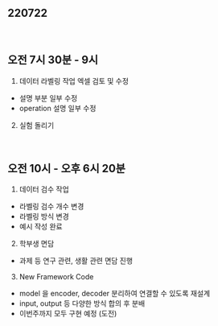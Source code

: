 ## 220722

<br>

## 오전 7시 30분 - 9시

1. 데이터 라벨링 작업 엑셀 검토 및 수정
- 설명 부분 일부 수정
- operation 설명 일부 수정

2. 실험 돌리기

<br>

## 오전 10시 - 오후 6시 20분

1. 데이터 검수 작업
- 라벨링 검수 개수 변경
- 라벨링 방식 변경
- 예시 작성 완료

2. 학부생 면담
- 과제 등 연구 관련, 생활 관련 면담 진행

3. New Framework Code
- model 을 encoder, decoder 분리하여 연결할 수 있도록 재설계
- input, output 등 다양한 방식 합의 후 분배
- 이번주까지 모두 구현 예정 (도전)